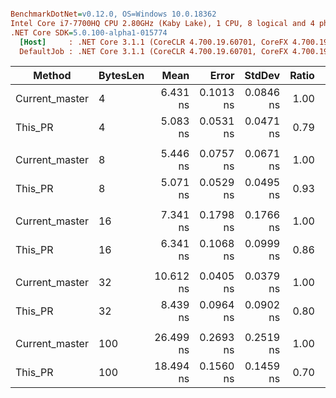 ``` ini

BenchmarkDotNet=v0.12.0, OS=Windows 10.0.18362
Intel Core i7-7700HQ CPU 2.80GHz (Kaby Lake), 1 CPU, 8 logical and 4 physical cores
.NET Core SDK=5.0.100-alpha1-015774
  [Host]     : .NET Core 3.1.1 (CoreCLR 4.700.19.60701, CoreFX 4.700.19.60801), X64 RyuJIT
  DefaultJob : .NET Core 3.1.1 (CoreCLR 4.700.19.60701, CoreFX 4.700.19.60801), X64 RyuJIT


```
|         Method | BytesLen |      Mean |     Error |    StdDev | Ratio | RatioSD |
|--------------- |--------- |----------:|----------:|----------:|------:|--------:|
| Current_master |        4 |  6.431 ns | 0.1013 ns | 0.0846 ns |  1.00 |    0.00 |
|        This_PR |        4 |  5.083 ns | 0.0531 ns | 0.0471 ns |  0.79 |    0.01 |
|                |          |           |           |           |       |         |
| Current_master |        8 |  5.446 ns | 0.0757 ns | 0.0671 ns |  1.00 |    0.00 |
|        This_PR |        8 |  5.071 ns | 0.0529 ns | 0.0495 ns |  0.93 |    0.01 |
|                |          |           |           |           |       |         |
| Current_master |       16 |  7.341 ns | 0.1798 ns | 0.1766 ns |  1.00 |    0.00 |
|        This_PR |       16 |  6.341 ns | 0.1068 ns | 0.0999 ns |  0.86 |    0.03 |
|                |          |           |           |           |       |         |
| Current_master |       32 | 10.612 ns | 0.0405 ns | 0.0379 ns |  1.00 |    0.00 |
|        This_PR |       32 |  8.439 ns | 0.0964 ns | 0.0902 ns |  0.80 |    0.01 |
|                |          |           |           |           |       |         |
| Current_master |      100 | 26.499 ns | 0.2693 ns | 0.2519 ns |  1.00 |    0.00 |
|        This_PR |      100 | 18.494 ns | 0.1560 ns | 0.1459 ns |  0.70 |    0.01 |
